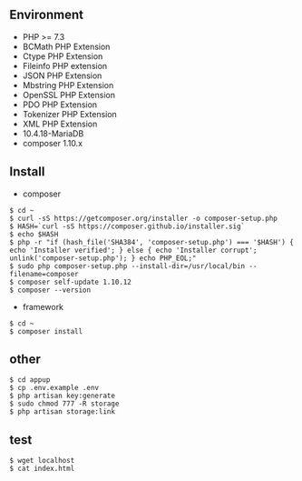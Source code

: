 ## Environment

- PHP >= 7.3
- BCMath PHP Extension
- Ctype PHP Extension
- Fileinfo PHP extension
- JSON PHP Extension
- Mbstring PHP Extension
- OpenSSL PHP Extension
- PDO PHP Extension
- Tokenizer PHP Extension
- XML PHP Extension
- 10.4.18-MariaDB
- composer 1.10.x

## Install

- composer

```linux
$ cd ~
$ curl -sS https://getcomposer.org/installer -o composer-setup.php
$ HASH=`curl -sS https://composer.github.io/installer.sig`
$ echo $HASH
$ php -r "if (hash_file('SHA384', 'composer-setup.php') === '$HASH') { echo 'Installer verified'; } else { echo 'Installer corrupt'; unlink('composer-setup.php'); } echo PHP_EOL;"
$ sudo php composer-setup.php --install-dir=/usr/local/bin --filename=composer
$ composer self-update 1.10.12
$ composer --version 
```
- framework

```linux
$ cd ~
$ composer install
```

## other

```linux
$ cd appup
$ cp .env.example .env
$ php artisan key:generate
$ sudo chmod 777 -R storage
$ php artisan storage:link
```

## test

```linux
$ wget localhost
$ cat index.html
```

